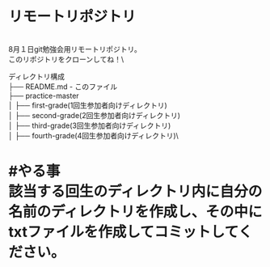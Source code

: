 # リモートリポジトリ
\
8月１日git勉強会用リモートリポジトリ。\
このリポジトリをクローンしてね！\\

ディレクトリ構成\
├── README.md - このファイル\
├── practice-master\
│   ├── first-grade(1回生参加者向けディレクトリ)\
│   ├── second-grade(2回生参加者向けディレクトリ)\
│   ├── third-grade(3回生参加者向けディレクトリ)\
│   ├── fourth-grade(4回生参加者向けディレクトリ)\

#やる事\
該当する回生のディレクトリ内に自分の名前のディレクトリを作成し、その中にtxtファイルを作成してコミットしてください。
=======

